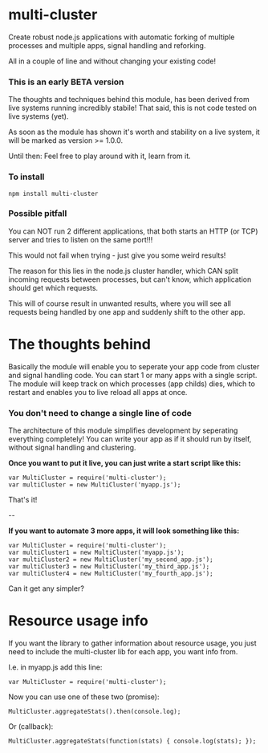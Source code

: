 # multi-cluster

Create robust node.js applications with automatic forking of multiple processes and multiple apps, signal handling and reforking.

All in a couple of line and without changing your existing code!

### This is an early BETA version

The thoughts and techniques behind this module, has been derived from live systems running incredibly stabile!
That said, this is not code tested on live systems (yet).

As soon as the module has shown it's worth and stability on a live system, it will be marked as version >= 1.0.0.

Until then: Feel free to play around with it, learn from it.


### To install

	npm install multi-cluster

### Possible pitfall

You can NOT run 2 different applications, that both starts an HTTP (or TCP) server and tries to listen on the same port!!!

This would not fail when trying - just give you some weird results!

The reason for this lies in the node.js cluster handler, which CAN split incoming requests between processes, but can't know, which application should get which requests.

This will of course result in unwanted results, where you will see all requests being handled by one app and suddenly shift to the other app.

# The thoughts behind

Basically the module will enable you to seperate your app code from cluster and signal handling code.
You can start 1 or many apps with a single script.
The module will keep track on which processes (app childs) dies, which to restart and enables you to live reload all apps at once.

### You don't need to change a single line of code

The architecture of this module simplifies development by seperating everything completely!
You can write your app as if it should run by itself, without signal handling and clustering.

**Once you want to put it live, you can just write a start script like this:**

	var MultiCluster = require('multi-cluster');
	var multiCluster = new MultiCluster('myapp.js');

That's it!

--

**If you want to automate 3 more apps, it will look something like this:**


	var MultiCluster = require('multi-cluster');
	var multiCluster1 = new MultiCluster('myapp.js');
	var multiCluster2 = new MultiCluster('my_second_app.js');
	var multiCluster3 = new MultiCluster('my_third_app.js');
	var multiCluster4 = new MultiCluster('my_fourth_app.js');

Can it get any simpler?

# Resource usage info

If you want the library to gather information about resource usage, you just need to include the multi-cluster lib for each app, you want info from.

I.e. in myapp.js add this line:

	var MultiCluster = require('multi-cluster');
	
Now you can use one of these two (promise):

	MultiCluster.aggregateStats().then(console.log);

Or (callback):

	MultiCluster.aggregateStats(function(stats) { console.log(stats); });

